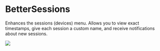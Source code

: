 # BetterSessions

Enhances the sessions (devices) menu. Allows you to view exact timestamps, give each session a custom name, and receive notifications about new sessions.

![](https://github.com/Rivercord/Rivercord/assets/9750071/4a44b617-bb8f-4dcb-93f1-b7d2575ed3d8)
